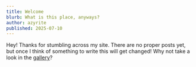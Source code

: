 ```yaml
---
title: Welcome
blurb: What is this place, anyways?
author: azyrite
published: 2025-07-10
---
```


Hey! Thanks for stumbling across my site. There are no proper posts yet, but once
I think of something to write this will get changed! Why not take a look in the [gallery](/gallery)?
